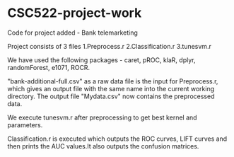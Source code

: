 # CSC522-project-work
Code for project added - Bank telemarketing

Project consists of 3 files
1.Preprocess.r
2.Classification.r
3.tunesvm.r

We have used the following packages - caret, pROC, klaR, dplyr, randomForest, e1071, ROCR.

"bank-additional-full.csv" as a raw data file is the input for Preprocess.r, which gives an output file with the same name into the current working directory. The output file "Mydata.csv" now contains the preprocessed data.

We execute tunesvm.r after preprocessing to get best kernel and parameters.

Classification.r is executed which outputs the ROC curves, LIFT curves and then prints the AUC values.It also outputs the
confusion matrices.
